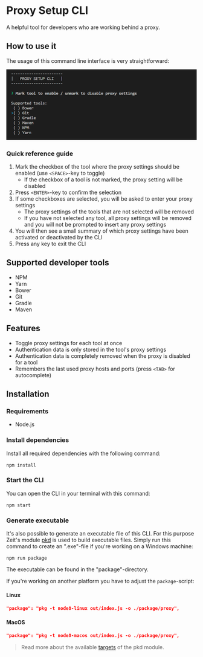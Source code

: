 # Proxy Setup CLI

A helpful tool for developers who are working behind a proxy.

## How to use it
The usage of this command line interface is very straightforward:

<img alt="demo" src="images/demo.gif"/>

### Quick reference guide

1. Mark the checkbox of the tool where the proxy settings should be enabled (use `<SPACE>`-key to toggle)
    - If the checkbox of a tool is not marked, the proxy setting will be disabled
2. Press `<ENTER>`-key to confirm the selection
3. If some checkboxes are selected, you will be asked to enter your proxy settings
    - The proxy settings of the tools that are not selected will be removed
    - If you have not selected any tool, all proxy settings will be removed and you will not be prompted to insert any proxy settings
4. You will then see a small summary of which proxy settings have been activated or deactivated by the CLI
5. Press any key to exit the CLI

## Supported developer tools
- NPM
- Yarn
- Bower
- Git
- Gradle
- Maven

## Features
- Toggle proxy settings for each tool at once
- Authentication data is only stored in the tool's proxy settings
- Authentication data is completely removed when the proxy is disabled for a tool
- Remembers the last used proxy hosts and ports (press `<TAB>` for autocomplete)

## Installation
### Requirements
- Node.js

### Install dependencies
Install all required dependencies with the following command:

```
npm install
```

### Start the CLI
You can open the CLI in your terminal with this command:

```
npm start
```

### Generate executable
It's also possible to generate an executable file of this CLI. For this purpose Zeit's module [pkd](https://github.com/zeit/pkg) is used to build executable files. Simply run this command to create an ".exe"-file if you're working on a Windows machine:

```
npm run package
```

The executable can be found in the "package"-directory.

If you're working on another platform you have to adjust the `package`-script:

#### Linux
```json
"package": "pkg -t node8-linux out/index.js -o ./package/proxy",
```

#### MacOS
```json
"package": "pkg -t node8-macos out/index.js -o ./package/proxy",
```

> Read more about the available [targets](https://github.com/zeit/pkg#targets) of the pkd module.
